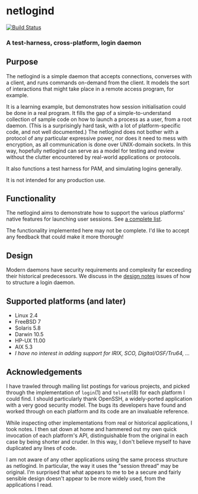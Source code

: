 netlogind
=========

[![Build Status](https://travis-ci.org/NWilson/netlogind.svg?branch=master)](https://travis-ci.org/NWilson/netlogind)

### A test-harness, cross-platform, login daemon

## Purpose

The netlogind is a simple daemon that accepts connections, converses with a client, and runs commands on-demand from the client. It models the sort of interactions that might take place in a remote access program, for example.

It is a learning example, but demonstrates how session initialisation could be done in a real program. It fills the gap of a simple-to-understand collection of sample code on how to launch a process as a user, from a root daemon. (This is a surprisingly hard task, with a lot of platform-specific code, and not well documented.) The netlogind does not bother with a protocol of any particular expressive power, nor does it need to mess with encryption, as all communication is done over UNIX-domain sockets. In this way, hopefully netlogind can serve as a model for testing and review without the clutter encountered by real-world applications or protocols.

It also functions a test harness for PAM, and simulating logins generally.

It is not intended for any production use.

## Functionality

The netlogind aims to demonstrate how to support the various platforms' native features for launching user sessions. See [a complete list](FUNCTIONALITY.md).

The functionality implemented here may not be complete. I'd like to accept any feedback that could make it more thorough!

## Design

Modern daemons have security requirements and complexity far exceeding their historical predecessors. We discuss in the [design notes](DESIGN.md) issues of how to structure a login daemon.

## Supported platforms (and later)

* Linux 2.4
* FreeBSD 7
* Solaris 5.8
* Darwin 10.5
* HP-UX 11.00
* AIX 5.3
* _I have no interest in adding support for IRIX, SCO, Digital/OSF/Tru64, …_

## Acknowledgements

I have trawled through mailing list postings for various projects, and picked through the implementation of `login`(1) and `telnetd`(8) for each platform I could find. I should particularly thank OpenSSH, a widely-ported application with a very good security model. The bugs its developers have found and worked through on each platform and its code are an invaluable reference.

While inspecting other implementations from real or historical applications, I took notes. I then sat down at home and hammered out my own quick invocation of each platform's API, distinguishable from the original in each case by being shorter and cruder. In this way, I don't believe myself to have duplicated any lines of code.

I am not aware of any other applications using the same process structure as netlogind. In particular, the way it uses the "session thread" may be original. I'm surprised that what appears to me to be a secure and fairly sensible design doesn't appear to be more widely used, from the applications I read.
